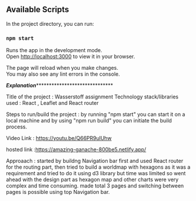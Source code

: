 

## Available Scripts

In the project directory, you can run:

### `npm start`

Runs the app in the development mode.\
Open [http://localhost:3000](http://localhost:3000) to view it in your browser.

The page will reload when you make changes.\
You may also see any lint errors in the console.


*******************************Explanation************************************************************* 

 Title of the project : Wasserstoff assignment 
 Technology stack/libraries used : React , Leaflet and React router

 Steps to run/build the project : by running "npm start" you can start it on a local machine and by using "npm run build" you can initiate the build process.

 Video Link :  https://youtu.be/Q66PR9ulUhw

 hosted link :https://amazing-ganache-800be5.netlify.app/

 Approaach : started by buildng Navigation bar first and used React router for the routing part, then tried to build a worldmap with hexagons as it was a requirement and tried to do it using d3 library but time was limited so went ahead with the design part as hexagon map and other charts were very complex and time consuming.
 made total 3 pages and switching between pages is possible using top Navigation bar.
